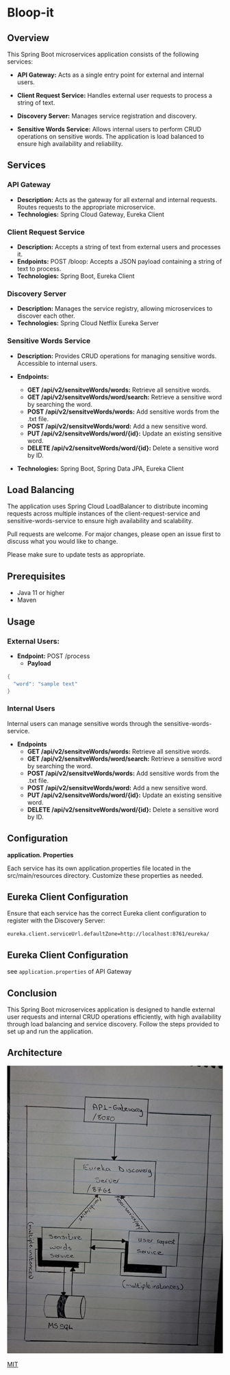 # Bloop-it

## Overview

This Spring Boot microservices application consists of the following services:

* __API Gateway:__ Acts as a single entry point for external and internal users.

* __Client Request Service:__ Handles external user requests to process a string of text.

* __Discovery Server:__ Manages service registration and discovery.

* __Sensitive Words Service:__ Allows internal users to perform CRUD operations on sensitive words.
  The application is load balanced to ensure high availability and reliability.


## Services
### API Gateway ###
* __Description:__ Acts as the gateway for all external and internal requests. Routes requests to the appropriate microservice.
* __Technologies:__ Spring Cloud Gateway, Eureka Client

### Client Request Service ###
* __Description:__ Accepts a string of text from external users and processes it.
* __Endpoints:__ POST /bloop: Accepts a JSON payload containing a string of text to process.
* __Technologies:__ Spring Boot, Eureka Client

### Discovery Server ###
* __Description:__ Manages the service registry, allowing microservices to discover each other.
* __Technologies:__ Spring Cloud Netflix Eureka Server

### Sensitive Words Service ###
* __Description:__ Provides CRUD operations for managing sensitive words. Accessible to internal users.
* __Endpoints:__
    * __GET /api/v2/sensitveWords/words:__ Retrieve all sensitive words.
    * __GET /api/v2/sensitveWords/word/search:__ Retrieve a sensitive word by searching the word.
    * __POST /api/v2/sensitveWords/words:__ Add sensitive words from the .txt file.
    * __POST /api/v2/sensitveWords/word:__ Add a new sensitive word.
    * __PUT /api/v2/sensitveWords/word/{id}:__ Update an existing sensitive word.
    * __DELETE /api/v2/sensitveWords/word/{id}:__ Delete a sensitive word by ID.

* __Technologies:__ Spring Boot, Spring Data JPA, Eureka Client


## Load Balancing ##
The application uses Spring Cloud LoadBalancer to distribute incoming requests across multiple instances of the client-request-service and sensitive-words-service to ensure high availability and scalability.

Pull requests are welcome. For major changes, please open an issue first
to discuss what you would like to change.

Please make sure to update tests as appropriate.

## Prerequisites ##
* Java 11 or higher
* Maven

## Usage ##
### External Users: ###
* __Endpoint:__ POST /process
    * __Payload__
```java
{
  "word": "sample text"
}
```

### Internal Users ###
Internal users can manage sensitive words through the sensitive-words-service.

* __Endpoints__
    * __GET /api/v2/sensitveWords/words:__ Retrieve all sensitive words.
    * __GET /api/v2/sensitveWords/word/search:__ Retrieve a sensitive word by searching the word.
    * __POST /api/v2/sensitveWords/words:__ Add sensitive words from the .txt file.
    * __POST /api/v2/sensitveWords/word:__ Add a new sensitive word.
    * __PUT /api/v2/sensitveWords/word/{id}:__ Update an existing sensitive word.
    * __DELETE /api/v2/sensitveWords/word/{id}:__ Delete a sensitive word by ID.

## Configuration ##
__application. Properties__

Each service has its own application.properties file located in the src/main/resources directory. Customize these properties as needed.

## Eureka Client Configuration ##

Ensure that each service has the correct Eureka client configuration to register with the Discovery Server:

```
eureka.client.serviceUrl.defaultZone=http://localhost:8761/eureka/
```

## Eureka Client Configuration ##
see `application.properties` of API Gateway

## Conclusion ##
This Spring Boot microservices application is designed to handle external user requests and internal CRUD operations efficiently, with high availability through load balancing and service discovery. Follow the steps provided to set up and run the application.

## Architecture ##
![Alt Text](https://github.com/Sizwell/Bloop-it/blob/develop/sensitive-word-service/src/main/resources/Architecture.png)


[MIT](https://choosealicense.com/licenses/mit/)